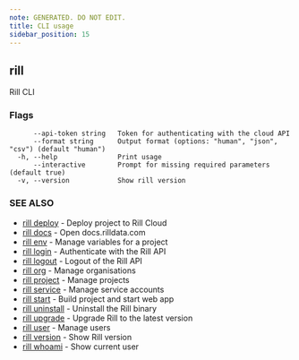 ```yaml
---
note: GENERATED. DO NOT EDIT.
title: CLI usage
sidebar_position: 15
---
```

## rill

Rill CLI

### Flags

```
      --api-token string   Token for authenticating with the cloud API
      --format string      Output format (options: "human", "json", "csv") (default "human")
  -h, --help               Print usage
      --interactive        Prompt for missing required parameters (default true)
  -v, --version            Show rill version
```

### SEE ALSO

* [rill deploy](deploy.md)	 - Deploy project to Rill Cloud
* [rill docs](docs/docs.md)	 - Open docs.rilldata.com
* [rill env](env/env.md)	 - Manage variables for a project
* [rill login](login.md)	 - Authenticate with the Rill API
* [rill logout](logout.md)	 - Logout of the Rill API
* [rill org](org/org.md)	 - Manage organisations
* [rill project](project/project.md)	 - Manage projects
* [rill service](service/service.md)	 - Manage service accounts
* [rill start](start.md)	 - Build project and start web app
* [rill uninstall](uninstall.md)	 - Uninstall the Rill binary
* [rill upgrade](upgrade.md)	 - Upgrade Rill to the latest version
* [rill user](user/user.md)	 - Manage users
* [rill version](version.md)	 - Show Rill version
* [rill whoami](whoami.md)	 - Show current user

